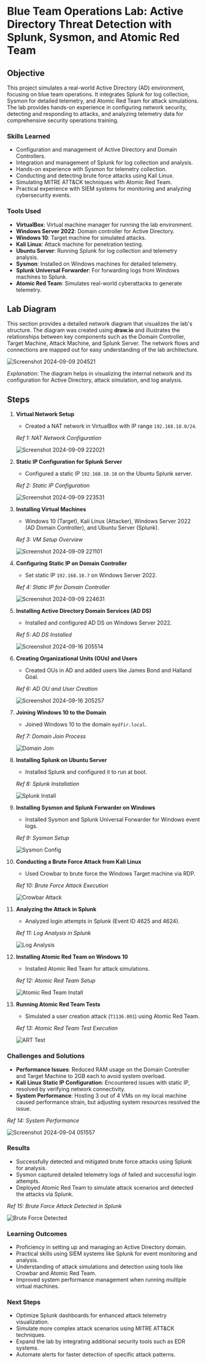 # Blue Team Operations Lab: Active Directory Threat Detection with Splunk, Sysmon, and Atomic Red Team

## Objective
This project simulates a real-world Active Directory (AD) environment, focusing on blue team operations. It integrates Splunk for log collection, Sysmon for detailed telemetry, and Atomic Red Team for attack simulations. The lab provides hands-on experience in configuring network security, detecting and responding to attacks, and analyzing telemetry data for comprehensive security operations training.

### Skills Learned
- Configuration and management of Active Directory and Domain Controllers.
- Integration and management of Splunk for log collection and analysis.
- Hands-on experience with Sysmon for telemetry collection.
- Conducting and detecting brute force attacks using Kali Linux.
- Simulating MITRE ATT&CK techniques with Atomic Red Team.
- Practical experience with SIEM systems for monitoring and analyzing cybersecurity events.

### Tools Used
- **VirtualBox**: Virtual machine manager for running the lab environment.
- **Windows Server 2022**: Domain controller for Active Directory.
- **Windows 10**: Target machine for simulated attacks.
- **Kali Linux**: Attack machine for penetration testing.
- **Ubuntu Server**: Running Splunk for log collection and telemetry analysis.
- **Sysmon**: Installed on Windows machines for detailed telemetry.
- **Splunk Universal Forwarder**: For forwarding logs from Windows machines to Splunk.
- **Atomic Red Team**: Simulates real-world cyberattacks to generate telemetry.

## Lab Diagram

This section provides a detailed network diagram that visualizes the lab's structure. The diagram was created using **draw.io** and illustrates the relationships between key components such as the Domain Controller, Target Machine, Attack Machine, and Splunk Server. The network flows and connections are mapped out for easy understanding of the lab architecture.

   ![Screenshot 2024-09-09 204521](https://github.com/user-attachments/assets/c69e0f48-d9e9-4e39-91cd-a5984441850a)

*Explanation*: The diagram helps in visualizing the internal network and its configuration for Active Directory, attack simulation, and log analysis.


## Steps

1. **Virtual Network Setup**  
    - Created a NAT network in VirtualBox with IP range `192.168.10.0/24`.

    *Ref 1: NAT Network Configuration*

    ![Screenshot 2024-09-09 222021](https://github.com/user-attachments/assets/fd86a27e-48c0-406d-968d-91e711b6de5f)

2. **Static IP Configuration for Splunk Server**  
    - Configured a static IP `192.168.10.10` on the Ubuntu Splunk server.

    *Ref 2: Static IP Configuration*

    ![Screenshot 2024-09-09 223531](https://github.com/user-attachments/assets/c14b3fd3-78e2-42cf-a6d6-c2e711b02ec7)

3. **Installing Virtual Machines**  
    - Windows 10 (Target), Kali Linux (Attacker), Windows Server 2022 (AD Domain Controller), and Ubuntu Server (Splunk).

    *Ref 3: VM Setup Overview*

    ![Screenshot 2024-09-09 221101](https://github.com/user-attachments/assets/128c1420-c32f-4462-a668-570b7e71c2e1)

4. **Configuring Static IP on Domain Controller**  
    - Set static IP `192.168.10.7` on Windows Server 2022.

    *Ref 4: Static IP for Domain Controller*

    ![Screenshot 2024-09-09 224631](https://github.com/user-attachments/assets/df20e0e9-1aef-4447-bb41-b22af9d00254)

5. **Installing Active Directory Domain Services (AD DS)**  
    - Installed and configured AD DS on Windows Server 2022.

    *Ref 5: AD DS Installed*

    ![Screenshot 2024-09-16 205514](https://github.com/user-attachments/assets/a30ca733-5a0a-4a7c-8f46-ad5bf3456cee)

6. **Creating Organizational Units (OUs) and Users**  
    - Created OUs in AD and added users like James Bond and Halland Goal.

    *Ref 6: AD OU and User Creation*

    ![Screenshot 2024-09-16 205257](https://github.com/user-attachments/assets/fb235843-fa3d-4496-b395-63e7297c46f7)
   
8. **Joining Windows 10 to the Domain**  
    - Joined Windows 10 to the domain `mydfir.local`.

    *Ref 7: Domain Join Process*

    ![Domain Join](imgsrc)

9. **Installing Splunk on Ubuntu Server**  
    - Installed Splunk and configured it to run at boot.

    *Ref 8: Splunk Installation*

    ![Splunk Install](imgsrc)

10. **Installing Sysmon and Splunk Forwarder on Windows**  
    - Installed Sysmon and Splunk Universal Forwarder for Windows event logs.

    *Ref 9: Sysmon Setup*

    ![Sysmon Config](imgsrc)

11. **Conducting a Brute Force Attack from Kali Linux**  
    - Used Crowbar to brute force the Windows Target machine via RDP.

    *Ref 10: Brute Force Attack Execution*

    ![Crowbar Attack](imgsrc)

12. **Analyzing the Attack in Splunk**  
    - Analyzed login attempts in Splunk (Event ID 4625 and 4624).

    *Ref 11: Log Analysis in Splunk*

    ![Log Analysis](imgsrc)

13. **Installing Atomic Red Team on Windows 10**  
    - Installed Atomic Red Team for attack simulations.

    *Ref 12: Atomic Red Team Setup*

    ![Atomic Red Team Install](imgsrc)

14. **Running Atomic Red Team Tests**  
    - Simulated a user creation attack (`T1136.001`) using Atomic Red Team.

    *Ref 13: Atomic Red Team Test Execution*

    ![ART Test](imgsrc)

### Challenges and Solutions
- **Performance Issues**: Reduced RAM usage on the Domain Controller and Target Machine to 2GB each to avoid system overload.
- **Kali Linux Static IP Configuration**: Encountered issues with static IP, resolved by verifying network connectivity.
- **System Performance**: Hosting 3 out of 4 VMs on my local machine caused performance strain, but adjusting system resources resolved the issue.

*Ref 14: System Performance*

![Screenshot 2024-09-04 051557](https://github.com/user-attachments/assets/11ee63dc-66ee-4aea-a22f-f71c17433890)

### Results
- Successfully detected and mitigated brute force attacks using Splunk for analysis.
- Sysmon captured detailed telemetry logs of failed and successful login attempts.
- Deployed Atomic Red Team to simulate attack scenarios and detected the attacks via Splunk.

*Ref 15: Brute Force Attack Detected in Splunk*

![Brute Force Detected](imgsrc)

### Learning Outcomes
- Proficiency in setting up and managing an Active Directory domain.
- Practical skills using SIEM systems like Splunk for event monitoring and analysis.
- Understanding of attack simulations and detection using tools like Crowbar and Atomic Red Team.
- Improved system performance management when running multiple virtual machines.

### Next Steps
- Optimize Splunk dashboards for enhanced attack telemetry visualization.
- Simulate more complex attack scenarios using MITRE ATT&CK techniques.
- Expand the lab by integrating additional security tools such as EDR systems.
- Automate alerts for faster detection of specific attack patterns.
